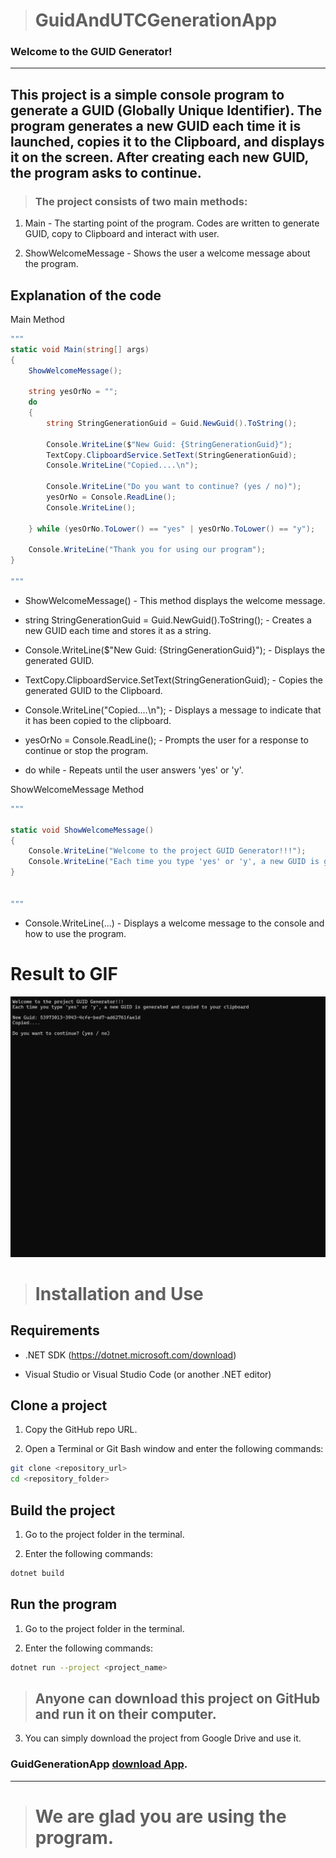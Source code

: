 > # GuidAndUTCGenerationApp

### Welcome to the GUID Generator!
----------------------------------------

## This project is a simple console program to generate a GUID (Globally Unique Identifier). The program generates a new GUID each time it is launched, copies it to the Clipboard, and displays it on the screen. After creating each new GUID, the program asks to continue.

> ### The project consists of two main methods:

1. Main - The starting point of the program. Codes are written to generate GUID, copy to Clipboard and interact with user.

2. ShowWelcomeMessage - Shows the user a welcome message about the program.

## Explanation of the code

Main Method
```cs
"""
static void Main(string[] args)
{
    ShowWelcomeMessage();

    string yesOrNo = "";
    do 
    {
        string StringGenerationGuid = Guid.NewGuid().ToString();

        Console.WriteLine($"New Guid: {StringGenerationGuid}");
        TextCopy.ClipboardService.SetText(StringGenerationGuid);
        Console.WriteLine("Copied....\n");

        Console.WriteLine("Do you want to continue? (yes / no)");
        yesOrNo = Console.ReadLine();
        Console.WriteLine();

    } while (yesOrNo.ToLower() == "yes" | yesOrNo.ToLower() == "y");

    Console.WriteLine("Thank you for using our program");
}

"""
```

- ShowWelcomeMessage() - This method displays the welcome message.

- string StringGenerationGuid = Guid.NewGuid().ToString(); - Creates a new GUID each time and stores it as a string.

- Console.WriteLine($"New Guid: {StringGenerationGuid}"); - Displays the generated GUID.  

- TextCopy.ClipboardService.SetText(StringGenerationGuid); - Copies the generated GUID to the Clipboard.

- Console.WriteLine("Copied....\n"); - Displays a message to indicate that it has been copied to the clipboard.

- yesOrNo = Console.ReadLine(); - Prompts the user for a response to continue or stop the program.

- do while - Repeats until the user answers 'yes' or 'y'. 

ShowWelcomeMessage Method

```cs
"""

static void ShowWelcomeMessage() 
{
    Console.WriteLine("Welcome to the project GUID Generator!!!");
    Console.WriteLine("Each time you type 'yes' or 'y', a new GUID is generated and copied to your clipboard\n");
}


"""

```

- Console.WriteLine(...) - Displays a welcome message to the console and how to use the program.

# Result to GIF

![result to gif](/gif/result%20to%20gif.gif)
 
> # Installation and Use

## Requirements

 - .NET SDK (https://dotnet.microsoft.com/download)

 - Visual Studio or Visual Studio Code (or another .NET editor)

 ## Clone a project

 1. Copy the GitHub repo URL.

 2. Open a Terminal or Git Bash window and enter the following commands:


 ```bash
git clone <repository_url>
cd <repository_folder>
 ```
 ## Build the project

 1. Go to the project folder in the terminal.

 2. Enter the following commands:

 ```bash
dotnet build
 ```
## Run the program

1. Go to the project folder in the terminal.

2. Enter the following commands:

```bash
dotnet run --project <project_name>
```

> ## Anyone can download this project on GitHub and run it on their computer.


3. You can simply download the project from Google Drive and use it.


### GuidGenerationApp [download App](https://drive.google.com/file/d/1cjg794jiyKSnoOwNj2dmr-q8zUWjflVD/view?usp=sharing").

-------------------------------------------------

> # We are glad you are using the program. 
